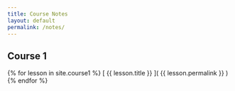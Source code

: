 ```yaml
---
title: Course Notes
layout: default
permalink: /notes/
---
```


## Course 1 
{% for lesson in site.course1 %}
  [ {{ lesson.title }}  ]( {{ lesson.permalink }} )
{% endfor %}
